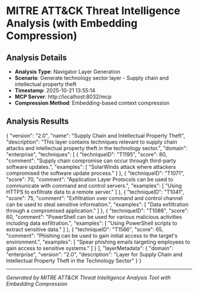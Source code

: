 # MITRE ATT&CK Threat Intelligence Analysis (with Embedding Compression)

## Analysis Details

- **Analysis Type**: Navigator Layer Generation
- **Scenario**: Generate technology sector layer - Supply chain and intellectual property theft
- **Timestamp**: 2025-10-21 13:55:14
- **MCP Server**: http://localhost:8032/mcp
- **Compression Method**: Embedding-based context compression

## Analysis Results

{
  "version": "2.0",
  "name": "Supply Chain and Intellectual Property Theft",
  "description": "This layer contains techniques relevant to supply chain attacks and intellectual property theft in the technology sector.",
  "domain": "enterprise",
  "techniques": [
    {
      "techniqueID": "T1195",
      "score": 80,
      "comment": "Supply chain compromise can occur through third-party software updates.",
      "examples": [
        "SolarWinds attack where attackers compromised the software update process."
      ]
    },
    {
      "techniqueID": "T1071",
      "score": 70,
      "comment": "Application Layer Protocols can be used to communicate with command and control servers.",
      "examples": [
        "Using HTTPS to exfiltrate data to a remote server."
      ]
    },
    {
      "techniqueID": "T1041",
      "score": 75,
      "comment": "Exfiltration over command and control channel can be used to steal sensitive information.",
      "examples": [
        "Data exfiltration through a compromised application."
      ]
    },
    {
      "techniqueID": "T1086",
      "score": 60,
      "comment": "PowerShell can be used for various malicious activities including data exfiltration.",
      "examples": [
        "Using PowerShell scripts to extract sensitive data."
      ]
    },
    {
      "techniqueID": "T1566",
      "score": 65,
      "comment": "Phishing can be used to gain initial access to the target's environment.",
      "examples": [
        "Spear phishing emails targeting employees to gain access to sensitive systems."
      ]
    }
  ],
  "layerMetadata": {
    "domain": "enterprise",
    "version": "2.0",
    "description": "Layer for Supply Chain and Intellectual Property Theft in the Technology Sector"
  }
}

---

*Generated by MITRE ATT&CK Threat Intelligence Analysis Tool with Embedding Compression*
